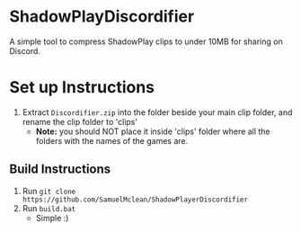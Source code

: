 # ShadowPlayDiscordifier

A simple tool to compress ShadowPlay clips to under 10MB for sharing on Discord.


# Set up Instructions
 1. Extract `Discordifier.zip` into the folder beside your main clip folder, and rename the clip folder to 'clips'
    - **Note:** you should NOT place it inside 'clips' folder where all the folders with the names of the games are.


## Build Instructions
1. Run `git clone https://github.com/SamuelMclean/ShadowPlayerDiscordifier`
2. Run `build.bat`
   - Simple :)
